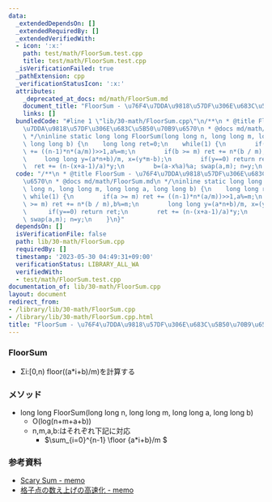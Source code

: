 ```yaml
---
data:
  _extendedDependsOn: []
  _extendedRequiredBy: []
  _extendedVerifiedWith:
  - icon: ':x:'
    path: test/math/FloorSum.test.cpp
    title: test/math/FloorSum.test.cpp
  _isVerificationFailed: true
  _pathExtension: cpp
  _verificationStatusIcon: ':x:'
  attributes:
    _deprecated_at_docs: md/math/FloorSum.md
    document_title: "FloorSum - \u76F4\u7DDA\u9818\u57DF\u306E\u683C\u5B50\u70B9\u6570"
    links: []
  bundledCode: "#line 1 \"lib/30-math/FloorSum.cpp\"\n/**\n * @title FloorSum - \u76F4\
    \u7DDA\u9818\u57DF\u306E\u683C\u5B50\u70B9\u6570\n * @docs md/math/FloorSum.md\n\
    \ */\ninline static long long FloorSum(long long n, long long m, long long a,\
    \ long long b) {\n    long long ret=0;\n    while(1) {\n        if(a >= m) ret\
    \ += ((n-1)*n*(a/m))>>1,a%=m;\n        if(b >= m) ret += n*(b / m),b%=m;\n   \
    \     long long y=(a*n+b)/m, x=(y*m-b);\n        if(y==0) return ret;\n      \
    \  ret += (n-(x+a-1)/a)*y;\n        b=(a-x%a)%a; swap(a,m); n=y;\n    }\n}\n"
  code: "/**\n * @title FloorSum - \u76F4\u7DDA\u9818\u57DF\u306E\u683C\u5B50\u70B9\
    \u6570\n * @docs md/math/FloorSum.md\n */\ninline static long long FloorSum(long\
    \ long n, long long m, long long a, long long b) {\n    long long ret=0;\n   \
    \ while(1) {\n        if(a >= m) ret += ((n-1)*n*(a/m))>>1,a%=m;\n        if(b\
    \ >= m) ret += n*(b / m),b%=m;\n        long long y=(a*n+b)/m, x=(y*m-b);\n  \
    \      if(y==0) return ret;\n        ret += (n-(x+a-1)/a)*y;\n        b=(a-x%a)%a;\
    \ swap(a,m); n=y;\n    }\n}"
  dependsOn: []
  isVerificationFile: false
  path: lib/30-math/FloorSum.cpp
  requiredBy: []
  timestamp: '2023-05-30 04:49:31+09:00'
  verificationStatus: LIBRARY_ALL_WA
  verifiedWith:
  - test/math/FloorSum.test.cpp
documentation_of: lib/30-math/FloorSum.cpp
layout: document
redirect_from:
- /library/lib/30-math/FloorSum.cpp
- /library/lib/30-math/FloorSum.cpp.html
title: "FloorSum - \u76F4\u7DDA\u9818\u57DF\u306E\u683C\u5B50\u70B9\u6570"
---
```

### FloorSum
- Σi:[0,n) floor((a*i+b)/m)を計算する  

### メソッド
- long long FloorSum(long long n, long long m, long long a, long long b)
  - O(log(n+m+a+b))
  - n,m,a,b:はそれぞれ下記に対応
    - $\sum_{i=0}^{n-1} \floor {a*i+b}/m $  

### 参考資料
- [Scary Sum - memo](https://min-25.hatenablog.com/entry/2018/04/27/225535)
- [格子点の数え上げの高速化 - memo](https://min-25.hatenablog.com/entry/2018/05/03/145505)
